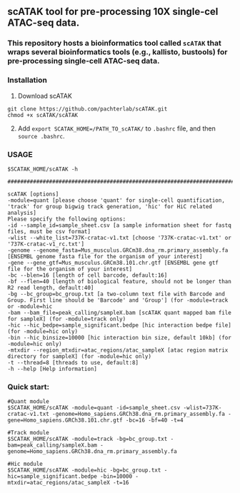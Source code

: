 ## scATAK tool for pre-processing 10X single-cel ATAC-seq data.

### This repository hosts a bioinformatics tool called `scATAK` that wraps several bioinformatics tools (e.g., kallisto, bustools) for pre-processing single-cell ATAC-seq data.

### Installation
1) Download scATAK
```
git clone https://github.com/pachterlab/scATAK.git
chmod +x scATAK/scATAK
```

2) Add `export SCATAK_HOME=/PATH_TO_scATAK/` to `.bashrc` file, and then `source .bashrc`.  

### USAGE
```
$SCATAK_HOME/scATAK -h

######################################################################################

scATAK [options]
-module=quant [please choose 'quant' for single-cell quantification, 'track' for group bigwig track generation, 'hic' for HiC related analysis]
Please specify the following options:
-id --sample_id=sample_sheet.csv [a sample information sheet for fastq files, must be csv format]
-wlist --white_list=737K-cratac-v1.txt [choose '737K-cratac-v1.txt' or '737K-cratac-v1_rc.txt']
-genome --genome_fasta=Mus_musculus.GRCm38.dna_rm.primary_assembly.fa [ENSEMBL genome fasta file for the organism of your interest]
-gene --gene_gtf=Mus_musculus.GRCm38.101.chr.gtf [ENSEMBL gene gtf file for the organism of your interest]
-bc --blen=16 [length of cell barcode, default:16]
-bf --flen=40 [length of biological feature, should not be longer than R2 read length, default:40]
-bg --bc_group=bc_group.txt [a two-column text file with Barcode and Group. First line should be 'Barcode' and 'Group'] (for -module=track or -module=hic
-bam --bam_file=peak_calling/sampleX.bam [scATAK quant mapped bam file for sampleX] (for -module=track only)
-hic --hic_bedpe=sample_significant.bedpe [hic interaction bedpe file] (for -module=hic only)
-bin --hic_binsize=10000 [hic interaction bin size, default 10kb] (for -module=hic only)
-mtxdir --region_mtxdir=atac_regions/atac_sampleX [atac region matrix directory for sampleX] (for -module=hic only)
-t --thread=8 [threads to use, default:8]
-h --help [Help information]
```

### Quick start:
```
#Quant module
$SCATAK_HOME/scATAK -module=quant -id=sample_sheet.csv -wlist=737K-cratac-v1.txt -genome=Homo_sapiens.GRCh38.dna_rm.primary_assembly.fa -gene=Homo_sapiens.GRCh38.101.chr.gtf -bc=16 -bf=40 -t=4

#Track module
$SCATAK_HOME/scATAK -module=track -bg=bc_group.txt -bam=peak_calling/sampleX.bam -genome=Homo_sapiens.GRCh38.dna_rm.primary_assembly.fa

#Hic module
$SCATAK_HOME/scATAK -module=hic -bg=bc_group.txt -hic=sample_significant.bedpe -bin=10000 -mtxdir=atac_regions/atac_sampleX -t=16
```
